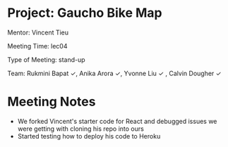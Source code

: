 # Project: Gaucho Bike Map 

Mentor: Vincent Tieu 

Meeting Time: lec04

Type of Meeting: stand-up 

Team: Rukmini Bapat ✓, Anika Arora ✓, Yvonne Liu ✓ , Calvin Dougher ✓ 

# Meeting Notes 
* We forked Vincent's starter code for React and debugged issues we were getting with cloning his repo into ours
* Started testing how to deploy his code to Heroku
